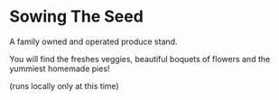 # Sowing The Seed

A family owned and operated produce stand.

You will find the freshes veggies, beautiful boquets of flowers and the yummiest homemade pies!

(runs locally only at this time)

